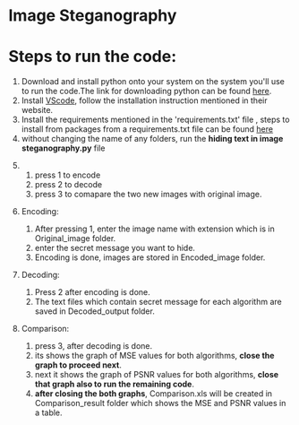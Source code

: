 # Image Steganography
# Steps to run the code:
1) Download and install python onto your system on the system you'll use to run the code.The link for downloading python can be found [here](https://www.python.org/downloads/).
2) Install [VScode](https://code.visualstudio.com/download), follow the installation instruction mentioned in their website.
3) Install the requirements mentioned in the 'requirements.txt' file , steps to install from packages from a requirements.txt file can be found [here](https://github.com/SreekarK28/Image-Steganography/blob/main/requirements.txt)
4) without changing the name of any folders, run the **hiding text in image steganography.py** file
5. 
   1. press 1 to encode  
   2. press 2 to decode
   3. press 3 to comapare the two new images with original image.
 
   
6. Encoding:
   1. After pressing 1, enter the image name with extension which is in Original_image folder.
   2. enter the secret message you want to hide.
   3. Encoding is done, images are stored in Encoded_image folder.
   
7. Decoding:
   1.  Press 2 after encoding is done.
   2. The text files which contain secret message for each algorithm are saved in Decoded_output folder. 
  
8. Comparison:
   1. press 3, after decoding is done.
   2. its shows the graph of MSE values for both algorithms, **close the graph to proceed next**.
   3. next it shows the graph of PSNR values for both algorithms, **close that graph also to run the remaining code**.
   4. **after closing the both graphs**, Comparison.xls will be created in Comparison_result folder which shows the MSE and PSNR values in a table.


